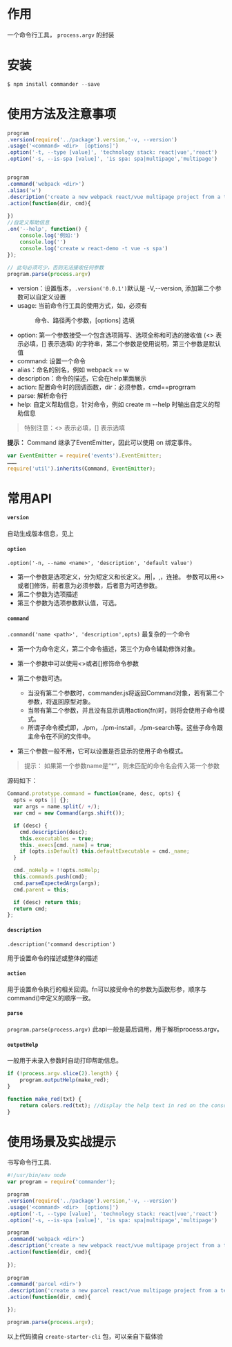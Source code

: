 # 作用
一个命令行工具， `process.argv` 的封装

# 安装
```javascript
$ npm install commander --save
```

# 使用方法及注意事项

```js
program
.version(require('../package').version,'-v, --version')
.usage('<command> <dir>  [options]')
.option('-t, --type [value]', 'technology stack: react|vue','react')
.option('-s, --is-spa [value]', 'is spa: spa|multipage','multipage')


program
.command('webpack <dir>')
.alias('w')
.description('create a new webpack react/vue multipage project from a template')
.action(function(dir, cmd){
	
})    
//自定义帮助信息
.on('--help', function() {
	console.log('例如:')
	console.log('')
	console.log('create w react-demo -t vue -s spa')
});
	
// 此句必须可少，否则无法接收任何参数
program.parse(process.argv)

```

- version：设置版本，`.version('0.0.1')`默认是 -V,--version, 添加第二个参数可以自定义设置
- usage: 当前命令行工具的使用方式，如，必须有<command> <dir>命令、路径两个参数，[options] 选填
- option: 第一个参数接受一个包含选项简写、选项全称和可选的接收值 (<> 表示必填，[] 表示选填) 的字符串，第二个参数是使用说明，第三个参数是默认值
- command: 设置一个命令
- alias：命名的别名，例如 webpack == w
- description：命令的描述，它会在help里面展示
- action: 配置命令时的回调函数，dir：必须参数，cmd==progrram
- parse: 解析命令行
- help: 自定义帮助信息，针对命令，例如 create m --help 时输出自定义的帮助信息



> 特别注意：<> 表示必填，[] 表示选填

**提示：**  Command 继承了EventEmitter，因此可以使用 on 绑定事件。

```js
var EventEmitter = require('events').EventEmitter;
………
require('util').inherits(Command, EventEmitter);
```

# 常用API

#### `version`
自动生成版本信息，见上

#### `option`
`.option('-n, --name <name>', 'description', 'default value')`

- 第一个参数是选项定义，分为短定义和长定义。用|，,，连接。
参数可以用<>或者[]修饰，前者意为必须参数，后者意为可选参数。
- 第二个参数为选项描述
- 第三个参数为选项参数默认值，可选。


#### `command`
`.command('name <path>', 'description',opts)`
最复杂的一个命令
- 第一个为命令定义，第二个命令描述，第三个为命令辅助修饰对象。
- 第一个参数中可以使用<>或者[]修饰命令参数
- 第二个参数可选。
  - 当没有第二个参数时，commander.js将返回Command对象，若有第二个参数，将返回原型对象。
  - 当带有第二个参数，并且没有显示调用action(fn)时，则将会使用子命令模式。
  - 所谓子命令模式即，./pm，./pm-install，./pm-search等。这些子命令跟主命令在不同的文件中。

- 第三个参数一般不用，它可以设置是否显示的使用子命令模式。

> 提示： 如果第一个参数name是“*”，则未匹配的命令名会传入第一个参数

源码如下：
```js
Command.prototype.command = function(name, desc, opts) {
  opts = opts || {};
  var args = name.split(/ +/);
  var cmd = new Command(args.shift());

  if (desc) {
    cmd.description(desc);
    this.executables = true;
    this._execs[cmd._name] = true;
    if (opts.isDefault) this.defaultExecutable = cmd._name;
  }

  cmd._noHelp = !!opts.noHelp;
  this.commands.push(cmd);
  cmd.parseExpectedArgs(args);
  cmd.parent = this;

  if (desc) return this;
  return cmd;
};
```

#### `description`
`.description('command description')`

用于设置命令的描述或整体的描述

#### `action`
用于设置命令执行的相关回调。fn可以接受命令的参数为函数形参，顺序与command()中定义的顺序一致。

#### `parse`
`program.parse(process.argv)`
此api一般是最后调用，用于解析process.argv。


#### `outputHelp`

一般用于未录入参数时自动打印帮助信息。

```js
if (!process.argv.slice(2).length) {
    program.outputHelp(make_red);
}

function make_red(txt) {
    return colors.red(txt); //display the help text in red on the console
}
```

# 使用场景及实战提示
书写命令行工具.


```js
#!/usr/bin/env node
var program = require('commander');

program
.version(require('../package').version,'-v, --version')
.usage('<command> <dir>  [options]')
.option('-t, --type [value]', 'technology stack: react|vue','react')
.option('-s, --is-spa [value]', 'is spa: spa|multipage','multipage')

program
.command('webpack <dir>')
.description('create a new webpack react/vue multipage project from a template')
.action(function(dir, cmd){
	
});
	
program
.command('parcel <dir>')
.description('create a new parcel react/vue multipage project from a template')
.action(function(dir, cmd){

});

program.parse(process.argv);

```
以上代码摘自 `create-starter-cli` 包，可以亲自下载体验